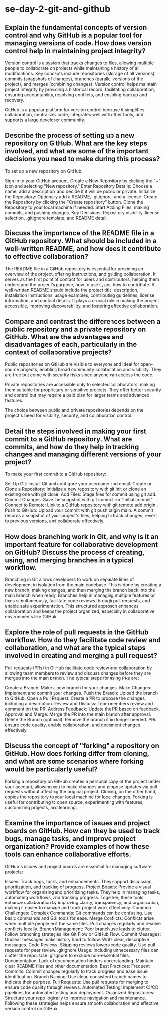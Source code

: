 # se-day-2-git-and-github
## Explain the fundamental concepts of version control and why GitHub is a popular tool for managing versions of code. How does version control help in maintaining project integrity?
Version control is a system that tracks changes to files, allowing multiple people to collaborate on projects while maintaining a history of all modifications. Key concepts include repositories (storage of all versions), commits (snapshots of changes), branches (parallel versions of the project), and merges (combining changes). Version control helps maintain project integrity by providing a historical record, facilitating collaboration, ensuring accountability, resolving conflicts, and enabling backup and recovery.

GitHub is a popular platform for version control because it simplifies collaboration, centralizes code, integrates well with other tools, and supports a large developer community.
## Describe the process of setting up a new repository on GitHub. What are the key steps involved, and what are some of the important decisions you need to make during this process?
To set up a new repository on GitHub:

Sign In to your GitHub account.
Create a New Repository by clicking the "+" icon and selecting "New repository."
Enter Repository Details: Choose a name, add a description, and decide if it will be public or private.
Initialize the Repository: Optionally add a README, .gitignore, and a license.
Create the Repository by clicking the "Create repository" button.
Clone the Repository to your local machine if needed.
Start Adding Files, making commits, and pushing changes.
Key Decisions: Repository visibility, license selection, .gitignore template, and README detail.
## Discuss the importance of the README file in a GitHub repository. What should be included in a well-written README, and how does it contribute to effective collaboration?
The README file in a GitHub repository is essential for providing an overview of the project, offering instructions, and guiding collaboration. It serves as the first point of contact for users and contributors, helping them understand the project’s purpose, how to use it, and how to contribute. A well-written README should include the project title, description, installation instructions, usage examples, contributing guidelines, license information, and contact details. It plays a crucial role in making the project accessible, improving discoverability, and fostering effective collaboration.
## Compare and contrast the differences between a public repository and a private repository on GitHub. What are the advantages and disadvantages of each, particularly in the context of collaborative projects?
Public repositories on GitHub are visible to everyone and ideal for open-source projects, enabling broad community collaboration and visibility. They are free but come with security risks since anyone can access the code.

Private repositories are accessible only to selected collaborators, making them suitable for proprietary or sensitive projects. They offer better security and control but may require a paid plan for larger teams and advanced features.

The choice between public and private repositories depends on the project's need for visibility, security, and collaboration control.
## Detail the steps involved in making your first commit to a GitHub repository. What are commits, and how do they help in tracking changes and managing different versions of your project?
To make your first commit to a GitHub repository:

Set Up Git: Install Git and configure your username and email.
Create or Clone a Repository: Initialize a new repository with git init or clone an existing one with git clone.
Add Files: Stage files for commit using git add.
Commit Changes: Save the snapshot with git commit -m "Initial commit".
Connect to Remote: Link to a GitHub repository with git remote add origin <URL>.
Push to GitHub: Upload your commit with git push origin main.
A commit records a snapshot of your project's files, helping to track changes, revert to previous versions, and collaborate effectively.
## How does branching work in Git, and why is it an important feature for collaborative development on GitHub? Discuss the process of creating, using, and merging branches in a typical workflow.
Branching in Git allows developers to work on separate lines of development in isolation from the main codebase. This is done by creating a new branch, making changes, and then merging the branch back into the main branch when ready. Branches help in managing multiple features or fixes simultaneously, facilitate code reviews through pull requests, and enable safe experimentation. This structured approach enhances collaboration and keeps the project organized, especially in collaborative environments like GitHub.
## Explore the role of pull requests in the GitHub workflow. How do they facilitate code review and collaboration, and what are the typical steps involved in creating and merging a pull request?
Pull requests (PRs) in GitHub facilitate code review and collaboration by allowing team members to review and discuss changes before they are merged into the main branch. The typical steps for using PRs are:

Create a Branch: Make a new branch for your changes.
Make Changes: Implement and commit your changes.
Push the Branch: Upload the branch to GitHub.
Open a Pull Request: Create a PR to propose the changes, including a description.
Review and Discuss: Team members review and comment on the PR.
Address Feedback: Update the PR based on feedback.
Approval and Merge: Merge the PR into the main branch after approval.
Delete the Branch (optional): Remove the branch if no longer needed.
PRs ensure code quality, enable collaboration, and document changes effectively.
## Discuss the concept of "forking" a repository on GitHub. How does forking differ from cloning, and what are some scenarios where forking would be particularly useful?
Forking a repository on GitHub creates a personal copy of the project under your account, allowing you to make changes and propose updates via pull requests without affecting the original project. Cloning, on the other hand, copies the repository to your local machine for local changes. Forking is useful for contributing to open source, experimenting with features, customizing projects, and learning.
## Examine the importance of issues and project boards on GitHub. How can they be used to track bugs, manage tasks, and improve project organization? Provide examples of how these tools can enhance collaborative efforts.
GitHub's issues and project boards are essential for managing software projects:

Issues: Track bugs, tasks, and enhancements. They support discussion, prioritization, and tracking of progress.
Project Boards: Provide a visual workflow for organizing and prioritizing tasks. They help in managing tasks, automating workflows, and tracking progress.
Together, these tools enhance collaboration by improving clarity, transparency, and organization, making it easier to manage and track project work effectively.
Common Challenges:
Complex Commands: Git commands can be confusing. Use basic commands and GUI tools for ease.
Merge Conflicts: Conflicts arise when multiple people edit the same files. Pull changes regularly and resolve conflicts locally.
Branch Management: Poor branch use leads to clutter. Follow branching strategies like Git Flow or GitHub Flow.
Commit Messages: Unclear messages make history hard to follow. Write clear, descriptive messages.
Code Reviews: Skipping reviews lowers code quality. Use pull requests for peer review.
.gitignore Usage: Including unnecessary files can clutter the repo. Use .gitignore to exclude non-essential files.
Documentation: Lack of documentation hinders understanding. Maintain clear README files and other documentation.
Best Practices:
Frequent Commits: Commit changes regularly to track progress and ease issue identification.
Branch Naming: Use clear, consistent branch names to indicate their purpose.
Pull Requests: Use pull requests for merging to ensure code quality through reviews.
Automated Testing: Implement CI/CD pipelines for automated testing and deployment.
Organized Repositories: Structure your repo logically to improve navigation and maintenance.
Following these strategies helps ensure smooth collaboration and effective version control on GitHub.

